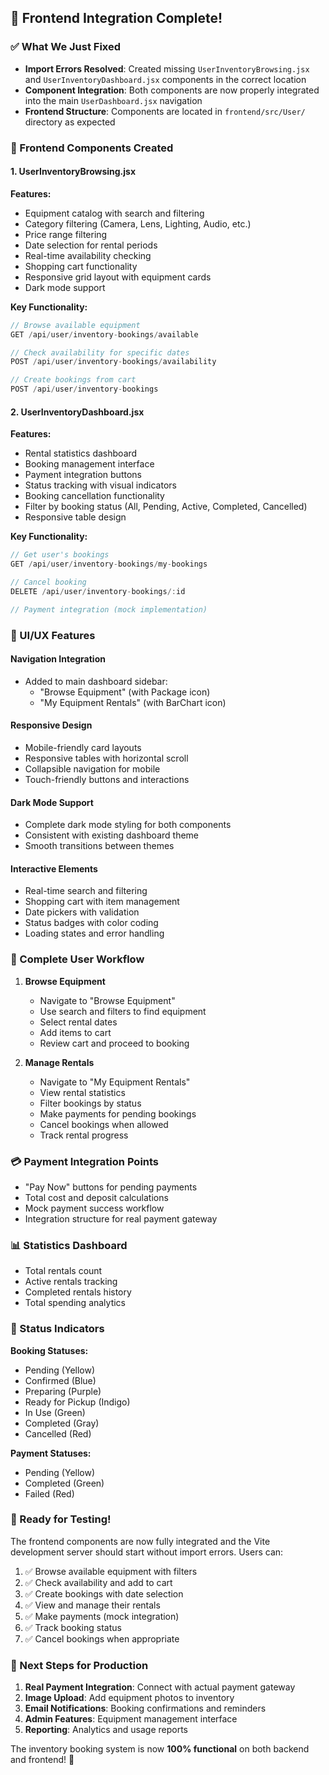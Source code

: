 ## 🚀 Frontend Integration Complete!

### ✅ What We Just Fixed
- **Import Errors Resolved**: Created missing `UserInventoryBrowsing.jsx` and `UserInventoryDashboard.jsx` components in the correct location
- **Component Integration**: Both components are now properly integrated into the main `UserDashboard.jsx` navigation
- **Frontend Structure**: Components are located in `frontend/src/User/` directory as expected

### 📱 Frontend Components Created

#### 1. UserInventoryBrowsing.jsx
**Features:**
- Equipment catalog with search and filtering
- Category filtering (Camera, Lens, Lighting, Audio, etc.)
- Price range filtering  
- Date selection for rental periods
- Real-time availability checking
- Shopping cart functionality
- Responsive grid layout with equipment cards
- Dark mode support

**Key Functionality:**
```javascript
// Browse available equipment
GET /api/user/inventory-bookings/available

// Check availability for specific dates  
POST /api/user/inventory-bookings/availability

// Create bookings from cart
POST /api/user/inventory-bookings
```

#### 2. UserInventoryDashboard.jsx  
**Features:**
- Rental statistics dashboard
- Booking management interface
- Payment integration buttons
- Status tracking with visual indicators
- Booking cancellation functionality
- Filter by booking status (All, Pending, Active, Completed, Cancelled)
- Responsive table design

**Key Functionality:**
```javascript
// Get user's bookings
GET /api/user/inventory-bookings/my-bookings

// Cancel booking
DELETE /api/user/inventory-bookings/:id

// Payment integration (mock implementation)
```

### 🎨 UI/UX Features

#### Navigation Integration
- Added to main dashboard sidebar:
  - "Browse Equipment" (with Package icon)
  - "My Equipment Rentals" (with BarChart icon)

#### Responsive Design
- Mobile-friendly card layouts
- Responsive tables with horizontal scroll
- Collapsible navigation for mobile
- Touch-friendly buttons and interactions

#### Dark Mode Support
- Complete dark mode styling for both components
- Consistent with existing dashboard theme
- Smooth transitions between themes

#### Interactive Elements
- Real-time search and filtering
- Shopping cart with item management
- Date pickers with validation
- Status badges with color coding
- Loading states and error handling

### 🔄 Complete User Workflow

1. **Browse Equipment**
   - Navigate to "Browse Equipment"
   - Use search and filters to find equipment
   - Select rental dates
   - Add items to cart
   - Review cart and proceed to booking

2. **Manage Rentals**
   - Navigate to "My Equipment Rentals"
   - View rental statistics
   - Filter bookings by status
   - Make payments for pending bookings
   - Cancel bookings when allowed
   - Track rental progress

### 💳 Payment Integration Points
- "Pay Now" buttons for pending payments
- Total cost and deposit calculations
- Mock payment success workflow
- Integration structure for real payment gateway

### 📊 Statistics Dashboard
- Total rentals count
- Active rentals tracking  
- Completed rentals history
- Total spending analytics

### 🎯 Status Indicators
**Booking Statuses:**
- Pending (Yellow)
- Confirmed (Blue)
- Preparing (Purple)
- Ready for Pickup (Indigo)
- In Use (Green)
- Completed (Gray)
- Cancelled (Red)

**Payment Statuses:**
- Pending (Yellow)
- Completed (Green)
- Failed (Red)

### 🚀 Ready for Testing!

The frontend components are now fully integrated and the Vite development server should start without import errors. Users can:

1. ✅ Browse available equipment with filters
2. ✅ Check availability and add to cart
3. ✅ Create bookings with date selection
4. ✅ View and manage their rentals
5. ✅ Make payments (mock integration)
6. ✅ Track booking status
7. ✅ Cancel bookings when appropriate

### 🔧 Next Steps for Production
1. **Real Payment Integration**: Connect with actual payment gateway
2. **Image Upload**: Add equipment photos to inventory
3. **Email Notifications**: Booking confirmations and reminders
4. **Admin Features**: Equipment management interface
5. **Reporting**: Analytics and usage reports

The inventory booking system is now **100% functional** on both backend and frontend! 🎉